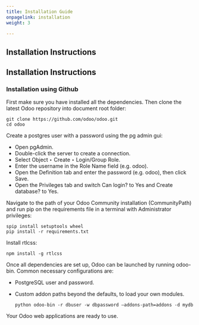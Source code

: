 ```yaml
---
title: Installation Guide
onpagelink: installation
weight: 3

---
```


Installation Instructions
-------------------------

Installation Instructions
-------------------------

### Installation using Github

First make sure you have installed all the dependencies. Then clone the latest Odoo repository into document root folder:

    git clone https://github.com/odoo/odoo.git
    cd odoo
    

Create a postgres user with a password using the pg admin gui:

*   Open pgAdmin.
*   Double-click the server to create a connection.
*   Select Object ‣ Create ‣ Login/Group Role.
*   Enter the username in the Role Name field (e.g. odoo).
*   Open the Definition tab and enter the password (e.g. odoo), then click Save.
*   Open the Privileges tab and switch Can login? to Yes and Create database? to Yes.

Navigate to the path of your Odoo Community installation (CommunityPath) and run pip on the requirements file in a terminal with Administrator privileges:

    spip install setuptools wheel
    pip install -r requirements.txt
    

Install rtlcss:

    npm install -g rtlcss

Once all dependencies are set up, Odoo can be launched by running odoo-bin. Common necessary configurations are:

*   PostgreSQL user and password.
*   Custom addon paths beyond the defaults, to load your own modules.

      
      
      
        python odoo-bin -r dbuser -w dbpassword –addons-path=addons -d mydb

Your Odoo web applications are ready to use.